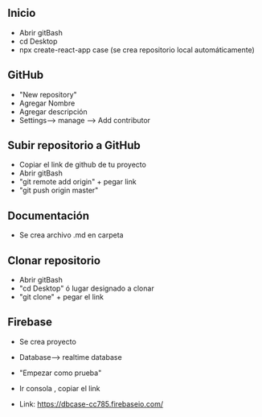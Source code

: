 ## Inicio
- Abrir gitBash
- cd Desktop
- npx create-react-app case
(se crea repositorio local automáticamente)

## GitHub
- "New repository"
- Agregar Nombre
- Agregar descripción
- Settings--> manage --> Add contributor

## Subir repositorio a GitHub
- Copiar el link de github de tu proyecto
- Abrir gitBash
- "git remote add origin" + pegar link
- "git push origin master"

## Documentación
- Se crea archivo .md en carpeta

## Clonar repositorio
- Abrir gitBash
- "cd Desktop" ó lugar designado a clonar
- "git clone" + pegar el link 

## Firebase
- Se crea proyecto
- Database--> realtime database
- "Empezar como prueba"
- Ir consola , copiar el link

- Link: https://dbcase-cc785.firebaseio.com/
